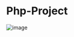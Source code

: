 # Php-Project
![image](https://github.com/Vishal-Singh-Thapa/Php-Project-/assets/97399478/4f136c02-021f-46a2-ba5f-aacef82798f8)
